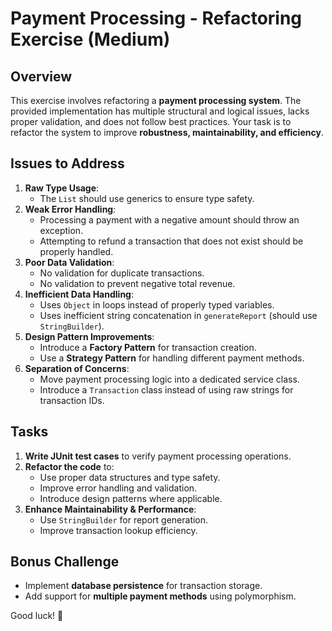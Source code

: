 # Payment Processing - Refactoring Exercise (Medium)

## Overview
This exercise involves refactoring a **payment processing system**. The provided implementation has multiple structural and logical issues, lacks proper validation, and does not follow best practices. Your task is to refactor the system to improve **robustness, maintainability, and efficiency**.

## Issues to Address
1. **Raw Type Usage**:
    - The `List` should use generics to ensure type safety.
2. **Weak Error Handling**:
    - Processing a payment with a negative amount should throw an exception.
    - Attempting to refund a transaction that does not exist should be properly handled.
3. **Poor Data Validation**:
    - No validation for duplicate transactions.
    - No validation to prevent negative total revenue.
4. **Inefficient Data Handling**:
    - Uses `Object` in loops instead of properly typed variables.
    - Uses inefficient string concatenation in `generateReport` (should use `StringBuilder`).
5. **Design Pattern Improvements**:
    - Introduce a **Factory Pattern** for transaction creation.
    - Use a **Strategy Pattern** for handling different payment methods.
6. **Separation of Concerns**:
    - Move payment processing logic into a dedicated service class.
    - Introduce a `Transaction` class instead of using raw strings for transaction IDs.

## Tasks
1. **Write JUnit test cases** to verify payment processing operations.
2. **Refactor the code** to:
    - Use proper data structures and type safety.
    - Improve error handling and validation.
    - Introduce design patterns where applicable.
3. **Enhance Maintainability & Performance**:
    - Use `StringBuilder` for report generation.
    - Improve transaction lookup efficiency.

## Bonus Challenge
- Implement **database persistence** for transaction storage.
- Add support for **multiple payment methods** using polymorphism.

Good luck! 🚀